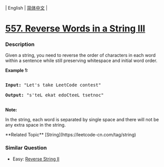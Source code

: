 | English | [简体中文](README.md) |

# [557. Reverse Words in a String III](https://leetcode-cn.com/problems/reverse-words-in-a-string-iii)
 ### Description
<p>Given a string, you need to reverse the order of characters in each word within a sentence while still preserving whitespace and initial word order.</p>

<p><b>Example 1:</b><br />
<pre>
<b>Input:</b> "Let's take LeetCode contest"
<b>Output:</b> "s'teL ekat edoCteeL tsetnoc"
</pre>
</p>

<p><b>Note:</b>
In the string, each word is separated by single space and there will not be any extra space in the string.
</p>
**Related Topic**  [String](https://leetcode-cn.com/tag/string) 

### Similar Question
 - Easy:	[Reverse String II](https://leetcode-cn.com/problems/reverse-string-ii) 
